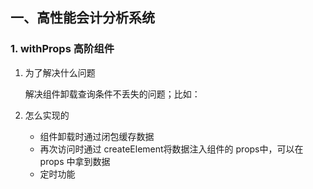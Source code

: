 ## 一、高性能会计分析系统

### 1. withProps 高阶组件

1. 为了解决什么问题

   解决组件卸载查询条件不丢失的问题；比如：

2. 怎么实现的

   - 组件卸载时通过闭包缓存数据
   - 再次访问时通过 createElement将数据注入组件的 props中，可以在 props 中拿到数据
   - 定时功能